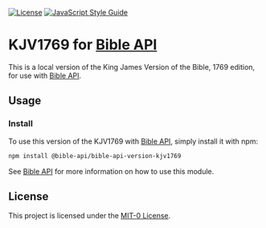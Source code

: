 [![License](https://badgen.net/github/license/bible-api/bible-api-local)](../LICENSE.md)
[![JavaScript Style Guide](https://img.shields.io/badge/code_style-standard-brightgreen.svg)](https://standardjs.com)

# KJV1769 for [Bible API]

This is a local version of the King James Version of the Bible, 1769 edition, for use with [Bible API].

## Usage

### Install

To use this version of the KJV1769 with [Bible API], simply install it with npm:

```bash
npm install @bible-api/bible-api-version-kjv1769
```

See [Bible API] for more information on how to use this module.

## License

This project is licensed under the [MIT-0 License](../LICENSE.md).

[Bible API]: https://github.com/bible-api-io/bible-api#readme
